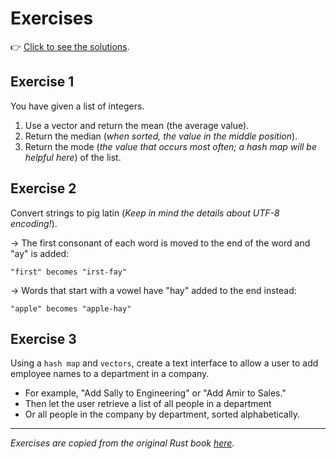 # Exercises

👉 [Click to see the solutions](.).

## Exercise 1

You have given a list of integers.

1. Use a vector and return the mean (the average value).
2. Return the median (_when sorted, the value in the middle position_).
3. Return the mode (_the value that occurs most often; a hash map will be helpful here_) of the list.

## Exercise 2

Convert strings to pig latin (_Keep in mind the details about UTF-8 encoding!_).

-> The first consonant of each word is moved to the end of the word and "ay" is added:
   
    "first" becomes "irst-fay"

-> Words that start with a vowel have "hay" added to the end instead:
    
    "apple" becomes "apple-hay"

## Exercise 3

Using a `hash map` and `vectors`, create a text interface to allow a user to add employee names to a department in a company.

* For example, "Add Sally to Engineering" or "Add Amir to Sales."
* Then let the user retrieve a list of all people in a department
* Or all people in the company by department, sorted alphabetically.

---
_Exercises are copied from the original Rust book [here](https://doc.rust-lang.org/nightly/book/ch08-03-hash-maps.html)._